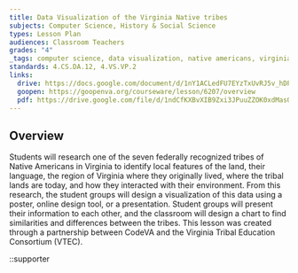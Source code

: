 ```yaml
---
title: Data Visualization of the Virginia Native tribes
subjects: Computer Science, History & Social Science
types: Lesson Plan
audiences: Classroom Teachers
grades: "4"
_tags: computer science, data visualization, native americans, virginia native tribes, virginia studies
standards: 4.CS.DA.12, 4.VS.VP.2
links:
  drive: https://docs.google.com/document/d/1nY1ACLedFU7EYzTxUvRJ5v_hDPlbfNcBBwNhFL-enr8/edit#heading=h.joty0v63l5oi
  goopen: https://goopenva.org/courseware/lesson/6207/overview
  pdf: https://drive.google.com/file/d/1ndCfKXBvXIB9Zxi3JPuuZZOK0xdMasOl/view?usp=drive_link
---
```


## Overview

Students will research one of the seven federally recognized tribes of Native Americans in Virginia to identify local features of the land, their language, the region of Virginia where they originally lived, where the tribal lands are today, and how they interacted with their environment. From this research, the student groups will design a visualization of this data using a poster, online design tool, or a presentation. Student groups will present their information to each other, and the classroom will design a chart to find similarities and differences between the tribes. This lesson was created through a partnership between CodeVA and the Virginia Tribal Education Consortium (VTEC). 

::supporter